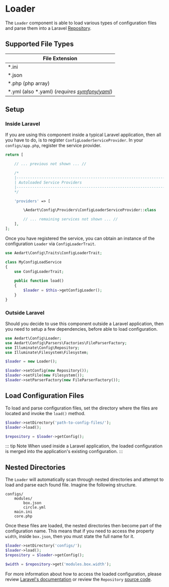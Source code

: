 # Loader

The `Loader` component is able to load various types of configuration files and parse them into a Laravel [Repository](https://github.com/laravel/framework/blob/5.7/src/Illuminate/Contracts/Config/Repository.php).

## Supported File Types

| File Extension  |
|-----------------|
| *.ini  |
| *.json  |
| *.php (php array)  |
| *.yml (also *.yaml) (_requires [symfony/yaml](https://github.com/symfony/yaml)_) |

## Setup

### Inside Laravel

If you are using this component inside a typical Laravel application, then all you have to do, is to register `ConfigLoaderServiceProvider`.
In your `configs/app.php`, register the service provider.

```php
return [

    // ... previous not shown ... //

    /*
    |--------------------------------------------------------------------------
    | Autoloaded Service Providers
    |--------------------------------------------------------------------------
    */

    'providers' => [

        \Aedart\Config\Providers\ConfigLoaderServiceProvider::class

        // ... remaining services not shown ... //
    ],
];
```

Once you have registered the service, you can obtain an instance of the configuration `Loader` via `ConfigLoaderTrait`.

```php
use Aedart\Config\Traits\ConfigLoaderTrait;

class MyConfigLoadService
{
    use ConfigLoaderTrait;
    
    public function load()
    {
        $loader = $this->getConfigLoader();
    }
}
```

### Outside Laravel

Should you decide to use this component outside a Laravel application, then you need to setup a few dependencies, before able to load configuration.

```php
use Aedart\Config\Loader;
use Aedart\Config\Parsers\Factories\FileParserFactory;
use Illuminate\Config\Repository;
use Illuminate\Filesystem\Filesystem;

$loader = new Loader();

$loader->setConfig(new Repository());
$loader->setFile(new Filesystem());
$loader->setParserFactory(new FileParserFactory());
```

## Load Configuration Files

To load and parse configuration files, set the directory where the files are located and invoke the `load()` method.

```php
$loader->setDirectory('path-to-config-files/');
$loader->load();

$repository = $loader->getConfig();
```

::: tip Note
When used inside a Laravel application, the loaded configuration is merged into the application's existing configuration.
:::

## Nested Directories

The `Loader` will automatically scan through nested directories and attempt to load and parse each found file.
Imagine the following structure.

```
configs/
    modules/
        box.json
        circle.yml
    main.ini
    core.php
```

Once these files are loaded, the nested directories then become part of the configuration name.
This means that if you need to access the property `width`, inside `box.json`, then you must state the full name for it.

```php
$loader->setDirectory('configs/');
$loader->load();
$repository = $loader->getConfig();

$width = $repository->get('modules.box.width');
```

For more information about how to access the loaded configuration, please review [Laravel's documentation](https://laravel.com/docs/5.7/configuration#accessing-configuration-values) or review the `Repository` [source code](https://github.com/laravel/framework/blob/5.7/src/Illuminate/Config/Repository.php).
